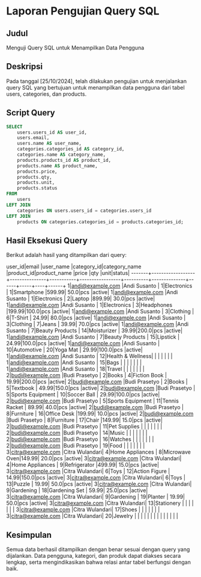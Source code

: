 
# Laporan Pengujian Query SQL

## Judul
Menguji Query SQL untuk Menampilkan Data Pengguna

## Deskripsi
Pada tanggal [25/10/2024], telah dilakukan pengujian untuk menjalankan query SQL yang bertujuan untuk menampilkan data pengguna dari tabel users, categories, dan products.

## Script Query
```sql
SELECT 
    users.users_id AS user_id,
    users.email,
    users.name AS user_name,
    categories.categories_id AS category_id,
    categories.name AS category_name,
    products.products_id AS product_id,
    products.name AS product_name,
    products.price,
    products.qty,
    products.unit,
    products.status
FROM 
    users
LEFT JOIN 
    categories ON users.users_id = categories.users_id
LEFT JOIN 
    products ON categories.categories_id = products.categories_id;
```

## Hasil Eksekusi Query
Berikut adalah hasil yang ditampilkan dari query:

user_id|email             |user_name      |category_id|category_name    |product_id|product_name  |price |qty  |unit|status|
-------+------------------+---------------+-----------+-----------------+----------+--------------+------+-----+----+------+
      1|andi@example.com  |Andi Susanto   |          1|Electronics      |         1|Smartphone    |599.99| 50.0|pcs |active|
      1|andi@example.com  |Andi Susanto   |          1|Electronics      |         2|Laptop        |899.99| 30.0|pcs |active|
      1|andi@example.com  |Andi Susanto   |          1|Electronics      |         3|Headphones    |199.99|100.0|pcs |active|
      1|andi@example.com  |Andi Susanto   |          3|Clothing         |         6|T-Shirt       | 24.99| 80.0|pcs |active|
      1|andi@example.com  |Andi Susanto   |          3|Clothing         |         7|Jeans         | 39.99| 70.0|pcs |active|
      1|andi@example.com  |Andi Susanto   |          7|Beauty Products  |        14|Moisturizer   | 39.99|200.0|pcs |active|
      1|andi@example.com  |Andi Susanto   |          7|Beauty Products  |        15|Lipstick      | 24.99|100.0|pcs |active|
      1|andi@example.com  |Andi Susanto   |         10|Automotive       |        20|Yoga Mat      | 29.99|100.0|pcs |active|
      1|andi@example.com  |Andi Susanto   |         12|Health & Wellness|          |              |      |     |    |      |
      1|andi@example.com  |Andi Susanto   |         15|Bags             |          |              |      |     |    |      |
      1|andi@example.com  |Andi Susanto   |         18|Travel           |          |              |      |     |    |      |
      2|budi@example.com  |Budi Prasetyo  |          2|Books            |         4|Fiction Book  | 19.99|200.0|pcs |active|
      2|budi@example.com  |Budi Prasetyo  |          2|Books            |         5|Textbook      | 49.99|150.0|pcs |active|
      2|budi@example.com  |Budi Prasetyo  |          5|Sports Equipment |        10|Soccer Ball   | 29.99|100.0|pcs |active|
      2|budi@example.com  |Budi Prasetyo  |          5|Sports Equipment |        11|Tennis Racket | 89.99| 40.0|pcs |active|
      2|budi@example.com  |Budi Prasetyo  |          8|Furniture        |        16|Office Desk   |199.99| 10.0|pcs |active|
      2|budi@example.com  |Budi Prasetyo  |          8|Furniture        |        17|Chair         |149.99| 15.0|pcs |active|
      2|budi@example.com  |Budi Prasetyo  |         11|Pet Supplies     |          |              |      |     |    |      |
      2|budi@example.com  |Budi Prasetyo  |         14|Music            |          |              |      |     |    |      |
      2|budi@example.com  |Budi Prasetyo  |         16|Watches          |          |              |      |     |    |      |
      2|budi@example.com  |Budi Prasetyo  |         19|Food             |          |              |      |     |    |      |
      3|citra@example.com |Citra Wulandari|          4|Home Appliances  |         8|Microwave Oven|149.99| 20.0|pcs |active|
      3|citra@example.com |Citra Wulandari|          4|Home Appliances  |         9|Refrigerator  |499.99| 15.0|pcs |active|
      3|citra@example.com |Citra Wulandari|          6|Toys             |        12|Action Figure | 14.99|150.0|pcs |active|
      3|citra@example.com |Citra Wulandari|          6|Toys             |        13|Puzzle        | 19.99| 50.0|pcs |active|
      3|citra@example.com |Citra Wulandari|          9|Gardening        |        18|Gardening Set | 59.99| 25.0|pcs |active|
      3|citra@example.com |Citra Wulandari|          9|Gardening        |        19|Planter       | 19.99| 50.0|pcs |active|
      3|citra@example.com |Citra Wulandari|         13|Stationery       |          |              |      |     |    |      |
      3|citra@example.com |Citra Wulandari|         17|Shoes            |          |              |      |     |    |      |
      3|citra@example.com |Citra Wulandari|         20|Jewelry          |          |              |      |     |    |      |
                 |          |              |      |     |    |      |

## Kesimpulan
Semua data berhasil ditampilkan dengan benar sesuai dengan query yang dijalankan. Data pengguna, kategori, dan produk dapat diakses secara lengkap, serta mengindikasikan bahwa relasi antar tabel berfungsi dengan baik.
